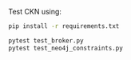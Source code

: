 Test CKN using:

  ```bash
  pip install -r requirements.txt

  pytest test_broker.py
  pytest test_neo4j_constraints.py
  ```
